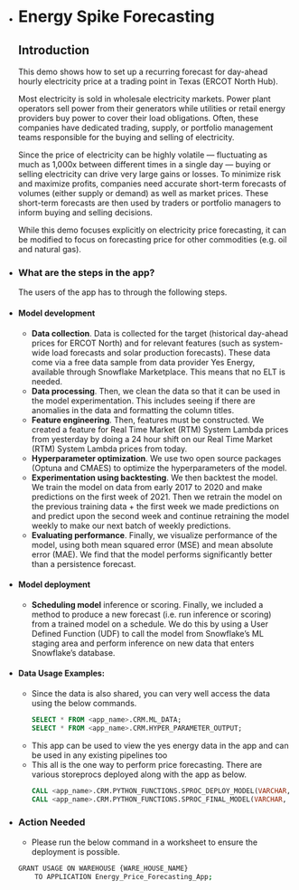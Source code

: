 - # Energy Spike Forecasting
    ## Introduction
    This demo shows how to set up a recurring forecast for day-ahead hourly electricity price at a trading point in Texas (ERCOT North Hub). 

    Most electricity is sold in wholesale electricity markets. Power plant operators sell power from their generators while utilities or retail energy providers buy power to cover their load obligations. Often, these companies have dedicated trading, supply, or portfolio management teams responsible for the buying and selling of electricity. 

    Since the price of electricity can be highly volatile — fluctuating as much as 1,000x between different times in a single day — buying or selling electricity can drive very large gains or losses. To minimize risk and maximize profits, companies need accurate short-term forecasts of volumes (either supply or demand) as well as market prices. These short-term forecasts are then used by traders or portfolio managers to inform buying and selling decisions. 

    While this demo focuses explicitly on electricity price forecasting, it can be modified to focus on forecasting price for other commodities (e.g. oil and natural gas). 

- ### What are the steps in the app?
    The users of the app has to through the following steps.

- #### Model development
    - **Data collection**. Data is collected for the target (historical day-ahead prices for ERCOT North) and for relevant features (such as system-wide load forecasts and solar production forecasts). These data come via a free data sample from data provider Yes Energy, available through Snowflake Marketplace. This means that no ELT is needed. 
    - **Data processing**. Then, we clean the data so that it can be used in the model experimentation. This includes seeing if there are anomalies in the data and formatting the column titles. 
    - **Feature engineering**. Then, features must be constructed. We created a feature for Real Time Market (RTM) System Lambda prices from yesterday by doing a 24 hour shift on our Real Time Market (RTM) System Lambda prices from today. 
    - **Hyperparameter optimization**. We use two open source packages (Optuna and CMAES) to optimize the hyperparameters of the model. 
    - **Experimentation using backtesting**. We then backtest the model. We train the model on data from early 2017 to 2020 and make predictions on the first week of 2021. Then we retrain the model on the previous training data + the first week we made predictions on and predict upon the second week and continue retraining the model weekly to make our next batch of weekly predictions.
    - **Evaluating performance**. Finally, we visualize performance of the model, using both mean squared error (MSE) and mean absolute error (MAE). We find that the model performs significantly better than a persistence forecast. 

- #### Model deployment
    - **Scheduling model** inference or scoring. Finally, we included a method to produce a new forecast (i.e. run inference or scoring) from a trained model on a schedule. We do this by using a User Defined Function (UDF) to call the model from Snowflake’s ML staging area and perform inference on new data that enters Snowflake’s database. 

- #### Data Usage Examples:

    -  Since the data is also shared, you can very well access the data using the below commands. 
        ```sql
        SELECT * FROM <app_name>.CRM.ML_DATA;
        SELECT * FROM <app_name>.CRM.HYPER_PARAMETER_OUTPUT;
        ```
    -  This app can be used to view the yes energy data in the app and can be used in any existing pipelines too
    -  This all is the one way to perform price forecasting. There are various storeprocs deployed along with the app as below.
        ```sql
        CALL <app_name>.CRM.PYTHON_FUNCTIONS.SPROC_DEPLOY_MODEL(VARCHAR, VARCHAR, VARCHAR, VARCHAR) -- used for deployment
        CALL <app_name>.CRM.PYTHON_FUNCTIONS.SPROC_FINAL_MODEL(VARCHAR, NUMBER) -- used for forecasting

- ### Action Needed
    - Please run the below command in a worksheet to ensure the deployment is possible.
    ```sh
    GRANT USAGE ON WAREHOUSE {WARE_HOUSE_NAME}
        TO APPLICATION Energy_Price_Forecasting_App;
    ```
